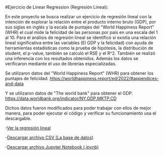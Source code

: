 #Ejercicio de Linear Regression (Regresión Lineal):

En este proyecto se busca realizar un ejercicio de regresión lineal con la intención de explorar la relación entre el producto interno bruto
(GDP), por sus siglas en inglés y la escala de puntajes del "World Happiness Report" (WHR) el cual mide la felicidad de las personas por país 
en una escala del 1 al 10.
Para el análisis de regresión lineal se identificó si existía una relación lineal significativa entre las variables (El GDP y la felicidad)
con ayuda de herramientas estadísticas como la prueba de hipótesis, la distribución de student, el p-value, también se calculó el RSE y el R^2.
También se realizó una inferencia con los resultados obtenidos. Además los datos se verificaron mediante el uso de librerías especializadas.

Se utilizaron datos del "World Happiness Report" (WHR) para obtener los puntajes de felicidad. 
https://worldhappiness.report/ed/2022/#appendices-and-data

Y se utilizaron datos de "The world bank" para obtener el GDP. 
https://data.worldbank.org/indicator/NY.GDP.MKTP.CD

Dichos datos fueron modificados para poder trabajar con ellos de mejor manera, para poder ejecutar el código y verificar su funcionamiento
usa el descargable.

-[Ver la regresión lineal](Ejercicio_LinearRegression.html) <p>
-[Descargar archivo CSV (La base de datos)](data1_2.csv) <p>
-[Descargar archivo Jupyter Notebook (.ipynb)](Ejercicio_LinearRegression.ipynb) <p>
